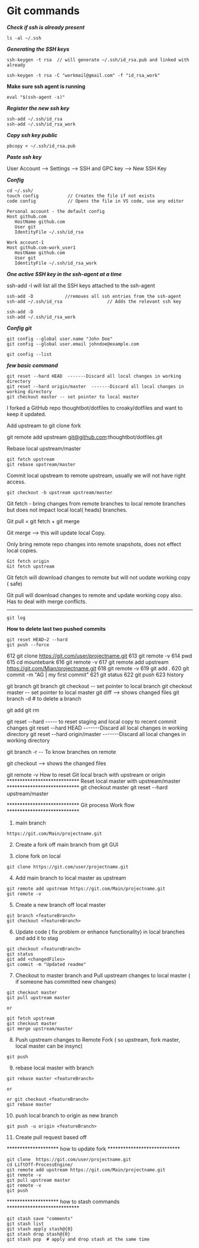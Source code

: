 Git commands
=====

***Check if ssh is already present***
```
ls -al ~/.ssh
```

***Generating the SSH keys***
```
ssh-keygen -t rsa  // will generate ~/.ssh/id_rsa.pub and linked with already

ssh-keygen -t rsa -C "workmail@gmail.com" -f "id_rsa_work"

```

**Make sure ssh agent is running**
```
eval "$(ssh-agent -s)"
```

***Register the new ssh key***
```
ssh-add ~/.ssh/id_rsa
ssh-add ~/.ssh/id_rsa_work
```

***Copy ssh key public***

```
pbcopy < ~/.ssh/id_rsa.pub
```
***Paste ssh key***

User Account --> Settings --> SSH and GPC key --> New SSH Key 

***Config***
```
cd ~/.ssh/
touch config           // Creates the file if not exists
code config            // Opens the file in VS code, use any editor
```
```
Personal account - the default config
Host github.com
   HostName github.com
   User git
   IdentityFile ~/.ssh/id_rsa

Work account-1
Host github.com-work_user1
   HostName github.com
   User git
   IdentityFile ~/.ssh/id_rsa_work
```

***One active SSH key in the ssh-agent at a time***

ssh-add -l will list all the SSH keys attached to the ssh-agent
```
ssh-add -D            //removes all ssh entries from the ssh-agent
ssh-add ~/.ssh/id_rsa                 // Adds the relevant ssh key

ssh-add -D
ssh-add ~/.ssh/id_rsa_work
```

***Config git***

```
git config --global user.name "John Doe"
git config --global user.email johndoe@example.com

git config --list
```

***few basic command***

```
git reset --hard HEAD  -------Discard all local changes in working directory
git reset --hard origin/master  -------Discard all local changes in working directory
git checkout master -- set pointer to local master
```




I forked a GitHub repo thoughtbot/dotfiles to croaky/dotfiles and want to keep it updated.

Add upstream to git clone fork

git remote add upstream git@github.com:thoughtbot/dotfiles.git

Rebase local upstream/master

```
git fetch upstream
git rebase upstream/master
```

Commit local upstream to remote upstream, usually we will not have right access.

```
git checkout -b upstream upstream/master
```

Git fetch - bring changes from remote branches to local remote branches but does not impact local local( heads) branches. 

Git pull = git fetch + git merge

Git merge —> this will update local 
Copy.

Only bring remote repo changes into remote snapshots, does not effect local copies. 

```
Git fetch origin
Git fetch upstream
```

Git fetch will download changes to remote but will not uodate working copy ( safe)

Git pull will download changes to remote and update working copy also. Has to deal with merge conflicts.

******************************

```
git log
```

**How to delete last two pushed commits**

```
git reset HEAD~2 --hard
git push --force
```










612  git clone https://git.com/user/projectname.git
613  git remote -v
614  pwd
615  cd mountebank
616  git remote -v
617  git remote add upstream https://git.com/Mian/projectname.git
618  git remote -v
619  git add .
620  git commit -m "AG | my first commit"
621  git status
622  git push
623  history


git branch
git branch <branchName>
git checkout <branchName> -- set pointer to local branch
git checkout master -- set pointer to local master
git diff  --> shows changed files
git branch -d <branchName>   # to delete a branch

git add <fileName>
git rm <fileName>

git reset --hard ----- to reset staging and local copy to recent commit changes
git reset --hard HEAD  -------Discard all local changes in working directory
git reset --hard origin/master  -------Discard all local changes in working directory

git branch -r   -- To know branches on remote

git checkout --> shows the changed files

git remote -v
How to reset Git local brach with upstream or origin
**************************** Reset local master with upstream/master ****************************
git checkout master
git reset --hard upstream/master


**************************** Git process Work flow  ****************************



1) main branch
```
https://git.com/Main/projectname.git
```
2) Create a fork off main branch from git GUI

3) clone fork on local
```
git clone https://git.com/user/projectname.git
```
4) Add main branch to local master as upstream
```
git remote add upstream https://git.com/Main/projectname.git
git remote -v
```

5) Create a new branch off local master
```
git branch <featureBranch>
git checkout <featureBranch>
```

6) Update code ( fix problem or enhance functionality) in local branches and add it to stag
```
git checkout <featureBranch>
git status
git add <changedFiles>
git commit -m "Updated readme"
```

7) Checkout to master branch and Pull upstream changes to local master ( if someone has committed new changes)
```
git checkout master
git pull upstream master

or

git fetch upstream
git checkout master
git merge upstream/master

```

8) Push upstream changes to Remote Fork ( so upstream, fork master, local master can be insync)
```
git push
```

9) rebase local master with branch
```
git rebase master <featureBranch>

or

or git checkout <featureBranch>
git rebase master
```

10) push local branch to origin as new branch

```
git push -u origin <featureBranch>
```

11) Create pull request based off <featureBranch>


******************** how to update fork ****************************

```
git clone  https://git.com/user/projectname.git
cd LiftOff-ProcessEngine/
git remote add upstream https://git.com/Main/projectname.git
git remote -v
git pull upstream master
git remote -v
git push

```
******************** how to stash commands ****************************

```
git stash save "comments"
git stash list
git stash apply stash@{0}
git stash drop stash@{0}
git stash pop  # apply and drop stash at the same time

```
